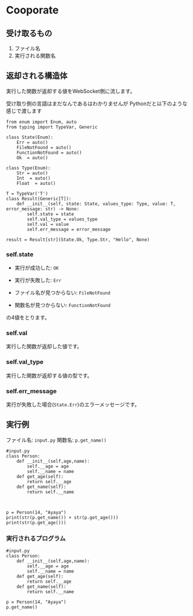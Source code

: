 # Cooporate

## 受け取るもの

1. ファイル名
2. 実行される関数名

## 返却される構造体
実行した関数が返却する値をWebSocket側に流します。

受け取り側の言語はまだなんであるはわかりませんが
Pythonだと以下のような感じで渡します

```Python3
from enum import Enum, auto
from typing import TypeVar, Generic

class State(Enum):
    Err = auto()
    FileNotFound = auto()
    FunctionNotFound = auto()
    Ok  = auto()

class Type(Enum):
    Str = auto()
    Int  = auto()
    Float  = auto()

T = TypeVar('T')
class Result(Generic[T]):
    def __init__(self, state: State, values_type: Type, value: T, error_message: str) -> None:
        self.state = state        
        self.val_type = values_type
        self.val = value
        self.err_message = error_message

result = Result[str](State.Ok, Type.Str, "Hello", None)
```

### self.state

* 実行が成功した: ``OK``
  
* 実行が失敗した: ``Err``
  
* ファイル名が見つからない: ``FileNotFound``
  
* 関数名が見つからない: ``FunctionNotFound``
  
の4値をとります。
  
### self.val

実行した関数が返却した値です。
    
### self.val_type
 
実行した関数が返却する値の型です。
    
### self.err_message

実行が失敗した場合(``State.Err``)のエラーメッセージです。

## 実行例

ファイル名: ``input.py``
関数名: ``p.get_name()``

```Python3
#input.py
class Person:
    def __init__(self,age,name):
        self.__age = age
        self.__name = name
    def get_age(self):
        return self.__age
    def get_name(self):
        return self.__name

    

p = Person(14, "Ayaya")
print(str(p.get_name()) + str(p.get_age()))
print(str(p.get_age()))
```

### 実行されるプログラム

```Python3
#input.py
class Person:
    def __init__(self,age,name):
        self.__age = age
        self.__name = name
    def get_age(self):
        return self.__age
    def get_name(self):
        return self.__name
   
p = Person(14, "Ayaya")
p.get_name()
```

